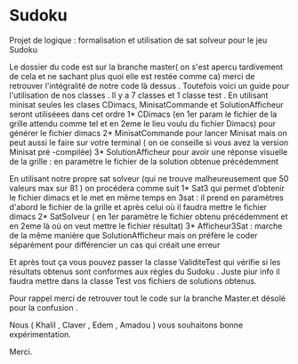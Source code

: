 # Sudoku
Projet de logique : formalisation et utilisation de sat solveur pour le jeu Sudoku

Le dossier du code  est sur la branche master( on s'est apercu tardivement de cela et ne sachant plus quoi elle est restée comme ca) merci de retrouver l'intégralité de notre code là dessus .
Toutefois voici un guide pour l'utilisation de nos classes .
Il y a 7 classes et 1 classe test .
En utilisant minisat seules les clases CDimacs, MinisatCommande et SolutionAfficheur seront utiliséees dans cet ordre 
 1* CDimacs (en 1er param le fichier de la grille attendu comme tel et en 2eme le lieu voulu du fichier Dimacs) pour générer le fichier dimacs
 2* MinisatCommande pour lancer Minisat mais on peut aussi le faire sur votre terminal ( on oe conseille si vous avez la version Minisat pré -compilée)
 3* SolutionAfficheur pour avoir une réponse visuelle de la grille : en paramètre le fichier de la solution obtenue précédemment  

 En utilisant notre propre sat solveur (qui ne trouve malheureusement que 50 valeurs max sur 81 ) on procédera comme suit
  1* Sat3 qui permet d’obtenir le fichier dimacs et le met en même temps en 3sat : il prend en paramètres d'abord le fichier de la grille et après celui où il faudra mettre le fichier dimacs
  2* SatSolveur ( en 1er paramètre le fichier obtenu précédemment et en 2eme là où on veut mettre le fichier résultat) 
  3* Afficheur3Sat : marche de la même manière que SolutionAfficheur mais on préfère le coder séparément pour différencier un cas qui créait une erreur  

  Et après tout ça vous pouvez passer la classe ValiditeTest qui vérifie si les résultats obtenus sont conformes aux règles du Sudoku . Juste piur info il faudra mettre dans la classe Test vos fichiers de solutions obtenus.



  Pour rappel merci de retrouver tout le code sur la branche Master.et désolé pour la confusion .

  Nous ( Khalil , Claver , Edem , Amadou ) vous souhaitons bonne expérimentation.

  Merci.
